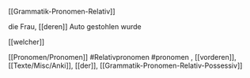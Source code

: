 [[Grammatik-Pronomen-Relativ]]

die Frau, [[deren]] Auto gestohlen wurde

[[welcher]]

[[Pronomen/Pronomen]]
#Relativpronomen #pronomen , [[vorderen]], [[Texte/Misc/Anki]], [[der]], [[Grammatik-Pronomen-Relativ-Possessiv]]
